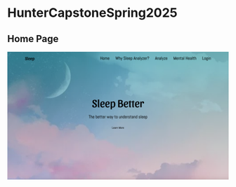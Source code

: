 # HunterCapstoneSpring2025

## Home Page
![A picture of how the home page of our website looks like](home.png)
